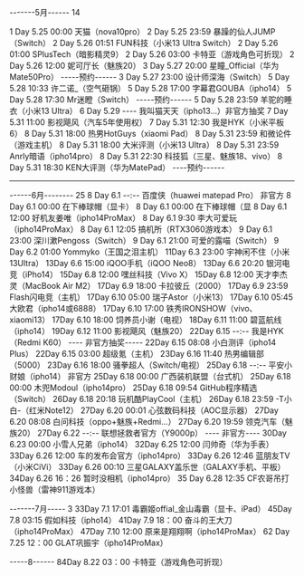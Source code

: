 -------5月------ 14

 1 Day  5.25 00:00   天猫（nova10pro）
 2 Day  5.25 23:59   暴躁的仙人JUMP（Switch）
 2 Day  5.26 01:51   FUN科技（小米13 Ultra Switch）
 2 Day  5.26 01:00   SPlusTech（暗影精灵9）
 2 Day  5.26 03:00   卡特亚（游戏角色可折现）
 2 Day  5.26 12:00   妮可厅长（魅族20）
 3 Day  5.27 20:00   星瞳_Official（华为Mate50Pro）  -----预约------
 3 Day  5.27 23:00   设计师深海（Switch）
 5 Day  5.28 10:33   许二诺_（空气砸锅）
 5 Day  5.28 17:00   字幕君GOUBA（ipho14）
 5 Day  5.28 17:30   Mr迷瞪（Switch） -----预约------
 5 Day  5.28 23:59   羊驼的睡衣（小米13 Ultra）
 6 Day  5.29 ----   我叫猫天天（ipho13...）非官方抽奖
 7 Day  5.31 11:00   影视飓风（汽车5年使用权）
 7 Day  5.31 12:30   我是HYK（小米平板6）
 8 Day  5.31 18:00   热男HotGuys（xiaomi Pad）
 8 Day  5.31 23:59   和微论件（游戏主机）
 8 Day  5.31 18:00   大米评测（小米13 Ultra）
 8 Day  5.31 23:59   Anrly暗语（ipho14pro）
 8 Day  5.31 22:30   科技狐（三星、魅族18、vivo）
 8 Day  5.31 18:30   KEN大评测（华为MatePad）   ----预约------
 
 
 
--------------------------------------------------------------------

------6月-------- 25
 8 Day  6.1 --:--   百度侠（huawei matepad Pro） 非官方
 8 Day  6.1 00:00   在下棒球帽（显卡）
 8 Day  6.1 00:00   在下棒球帽（显
 8 Day  6.1 12:00   好机友姜唯（ipho14ProMax）
 8 Day  6.1 9:30   李大可爱玩（ipho14ProMax）
 8 Day  6.1 12:05   搞机所（RTX3060游戏本）
 9 Day  6.1 23:00   深川漱Pengoss（Switch）
 9 Day  6.1 21:00   可爱的露喵（Switch）
 9 Day  6.2 01:00   Yommyko（王国之泪主机）
 11Day  6.3 23:00   宇神闲不住（小米13Ultra）
 13Day  6.6 15:00   iQOO手机（iQOO Neo8）
 13Day  6.6 20:20   银河电竞（iPho14）
 15Day  6.8 12:00   嘿丝科技（Vivo X）
 15Day  6.8 12:00   天才李杰灵（MacBook Air M2）
 17Day  6.9 18:00   卡拉彼丘（2000）
 17Day  6.9 23:59   Flash闪电竞（主机）
 17Day  6.10 05:00   瑞子Astor（小米13）
 17Day  6.10 05:45   大欧君（ipho14或6888）
 17Day  6.10 17:00   铁秀IRONSHOW（vivo、xiaomi13）
 17Day  6.10 18:00   饲养员小谢（电视）
 18Day  6.11 11:00   碧蓝航线（ipho14）
 19Day  6.12 11:00   影视飓风（魅族20）
 22Day  6.15 --:--   我是HYK（Redmi K60） ---- 非官方抽奖-----
 22Day  6.15 08:08   小白测评（ipho14 Plus）
 22Day  6.15 03:00   超级氪（主机）
 23Day  6.16 11:40   热男编辑部（5000）
 23Day  6.16 18:00   骚拳超人（Switch/电视）
 25Day  6.18 --:--   平安小财娘（ipho14） 非官方
 25Day  6.18 00:00   广西装机联盟（台式机）
 25Day  6.18 00:00   木兜Modoul（ipho14pro）
 25Day  6.18 09:54   GitHub程序精选（Switch）
 26Day  6.18 20:18   玩机酷PlayCool（主机）
 26Day  6.18 23:59   -T小白-（红米Note12）
 27Day  6.20 00:01   心弦数码科技（AOC显示器）
 27Day  6.20 08:08   白问科技（oppo+魅族+Redmi...）
 27Day  6.20 19:59   领克汽车（魅族20）
 27Day  6.22 --:--   联想拯救者官方（Y9000p）   ---- 非官方----
 30Day  6.23 00:00   小雪人兄弟（ipho14）
 32Day  6.25 12:00   闫帅奇（华为手表）
 33Day  6.26 12:00   车的发布会官方（ipho14pro）
 33Day  6.26 12:46   蓝朋友TV（小米CiVi）
 33Day  6.26 00:10   三星GALAXY盖乐世（GALAXY手机、平板）
 34Day  6.26 16：26   暂时没相机（ipho14pro）
 35 Day 6.28 12:35   CF农哥吊打小怪兽（雷神911游戏本）




-------7月-----  3
33Day  7.1 17:01   毒霸姬offial_金山毒霸（显卡、iPad）
45Day  7.8 03:15   假如科技（ipho14）
41Day  7.9 18：00  奋斗的王大刀（ipho14ProMax）
47Day  7.10 12:00   原来是翔翔啊（ipho14ProMax）
62 Day  7.25 12：00   GLAT巩振宇（ipho14ProMax）


-----8------
84Day  8.22  03：00  卡特亚（游戏角色可折现）

